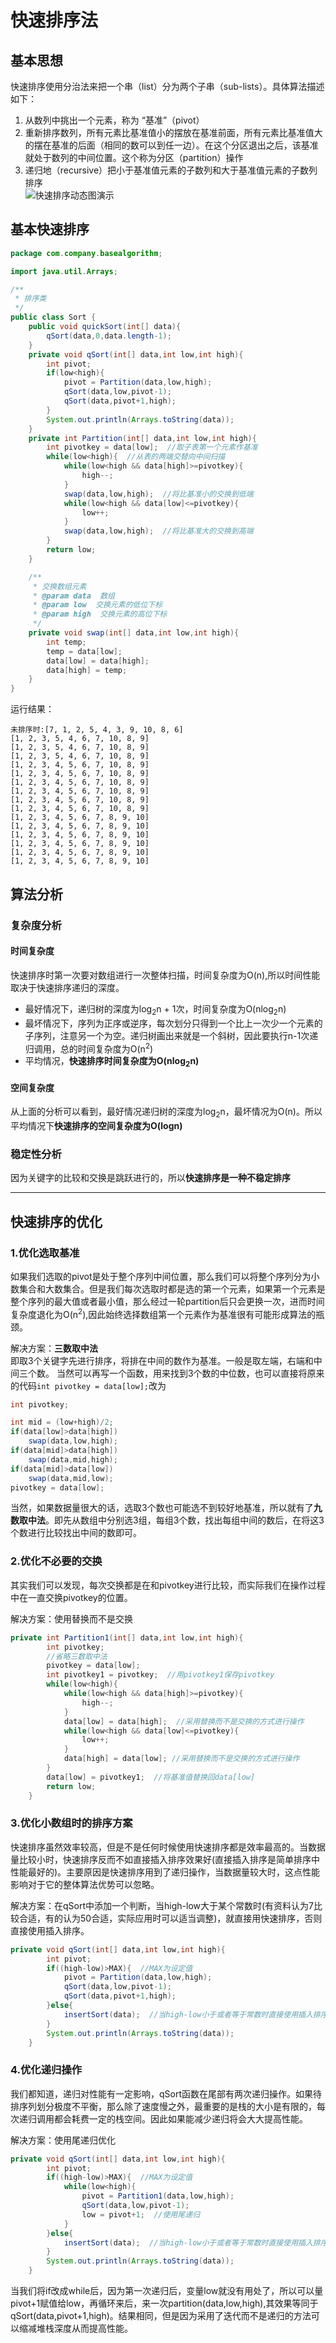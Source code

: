 # 快速排序法  
## 基本思想
快速排序使用分治法来把一个串（list）分为两个子串（sub-lists）。具体算法描述如下：
1. 从数列中挑出一个元素，称为 “基准”（pivot）  
2. 重新排序数列，所有元素比基准值小的摆放在基准前面，所有元素比基准值大的摆在基准的后面（相同的数可以到任一边）。在这个分区退出之后，该基准就处于数列的中间位置。这个称为分区（partition）操作
3. 递归地（recursive）把小于基准值元素的子数列和大于基准值元素的子数列排序  
![快速排序动态图演示](https://github.com/ChenLiang-Vic/Personal-notes/blob/master/%E6%95%B0%E6%8D%AE%E7%BB%93%E6%9E%84%E4%B8%8E%E7%AE%97%E6%B3%95/img/%E5%BF%AB%E6%8E%92.gif)  
## 基本快速排序  
```java
package com.company.basealgorithm;

import java.util.Arrays;

/**
 * 排序类
 */
public class Sort {
    public void quickSort(int[] data){
        qSort(data,0,data.length-1);
    }
    private void qSort(int[] data,int low,int high){
        int pivot;
        if(low<high){
            pivot = Partition(data,low,high);
            qSort(data,low,pivot-1);
            qSort(data,pivot+1,high);
        }
        System.out.println(Arrays.toString(data));
    }
    private int Partition(int[] data,int low,int high){
        int pivotkey = data[low];  //取子表第一个元素作基准
        while(low<high){  //从表的两端交替向中间扫描
            while(low<high && data[high]>=pivotkey){
                high--;
            }
            swap(data,low,high);  //将比基准小的交换到低端
            while(low<high && data[low]<=pivotkey){
                low++;
            }
            swap(data,low,high);  //将比基准大的交换到高端
        }
        return low;
    }

    /**
     * 交换数组元素
     * @param data  数组
     * @param low  交换元素的低位下标
     * @param high  交换元素的高位下标
     */
    private void swap(int[] data,int low,int high){
        int temp;
        temp = data[low];
        data[low] = data[high];
        data[high] = temp;
    }
}
```
运行结果：
```
未排序时:[7, 1, 2, 5, 4, 3, 9, 10, 8, 6]
[1, 2, 3, 5, 4, 6, 7, 10, 8, 9]
[1, 2, 3, 5, 4, 6, 7, 10, 8, 9]
[1, 2, 3, 5, 4, 6, 7, 10, 8, 9]
[1, 2, 3, 4, 5, 6, 7, 10, 8, 9]
[1, 2, 3, 4, 5, 6, 7, 10, 8, 9]
[1, 2, 3, 4, 5, 6, 7, 10, 8, 9]
[1, 2, 3, 4, 5, 6, 7, 10, 8, 9]
[1, 2, 3, 4, 5, 6, 7, 10, 8, 9]
[1, 2, 3, 4, 5, 6, 7, 10, 8, 9]
[1, 2, 3, 4, 5, 6, 7, 8, 9, 10]
[1, 2, 3, 4, 5, 6, 7, 8, 9, 10]
[1, 2, 3, 4, 5, 6, 7, 8, 9, 10]
[1, 2, 3, 4, 5, 6, 7, 8, 9, 10]
[1, 2, 3, 4, 5, 6, 7, 8, 9, 10]
[1, 2, 3, 4, 5, 6, 7, 8, 9, 10]
```
## 算法分析
### 复杂度分析
#### 时间复杂度
快速排序时第一次要对数组进行一次整体扫描，时间复杂度为O(n),所以时间性能取决于快速排序递归的深度。
- 最好情况下，递归树的深度为log<sub>2</sub>n + 1次，时间复杂度为O(nlog<sub>2</sub>n)  
- 最坏情况下，序列为正序或逆序，每次划分只得到一个比上一次少一个元素的子序列，注意另一个为空。递归树画出来就是一个斜树，因此要执行n-1次递归调用，总的时间复杂度为O(n<sup>2</sup>)  
- 平均情况，**快速排序时间复杂度为O(nlog<sub>2</sub>n)**
#### 空间复杂度
从上面的分析可以看到，最好情况递归树的深度为log<sub>2</sub>n，最坏情况为O(n)。所以平均情况下**快速排序的空间复杂度为O(logn)**
### 稳定性分析
因为关键字的比较和交换是跳跃进行的，所以**快速排序是一种不稳定排序**  

---
## 快速排序的优化
### 1.优化选取基准
如果我们选取的pivot是处于整个序列中间位置，那么我们可以将整个序列分为小数集合和大数集合。但是我们每次选取时都是选的第一个元素，如果第一个元素是整个序列的最大值或者最小值，那么经过一轮partition后只会更换一次，进而时间复杂度退化为O(n<sup>2</sup>),因此始终选择数组第一个元素作为基准很有可能形成算法的瓶颈。 

解决方案：**三数取中法**  
即取3个关键字先进行排序，将排在中间的数作为基准。一般是取左端，右端和中间三个数。
当然可以再写一个函数，用来找到3个数的中位数，也可以直接将原来的代码`int pivotkey = data[low];`改为
```java
int pivotkey;

int mid = (low+high)/2;
if(data[low]>data[high])
    swap(data,low,high);
if(data[mid]>data[high])
    swap(data,mid,high);
if(data[mid]>data[low])
    swap(data,mid,low);
pivotkey = data[low];
```
当然，如果数据量很大的话，选取3个数也可能选不到较好地基准，所以就有了**九数取中法**。即先从数组中分别选3组，每组3个数，找出每组中间的数后，在将这3个数进行比较找出中间的数即可。

### 2.优化不必要的交换
其实我们可以发现，每次交换都是在和pivotkey进行比较，而实际我们在操作过程中在一直交换pivotkey的位置。

解决方案：使用替换而不是交换
```java
private int Partition1(int[] data,int low,int high){
        int pivotkey;
        //省略三数取中法
        pivotkey = data[low]; 
        int pivotkey1 = pivotkey;  //用pivotkey1保存pivotkey
        while(low<high){
            while(low<high && data[high]>=pivotkey){
                high--;
            }
            data[low] = data[high];  //采用替换而不是交换的方式进行操作
            while(low<high && data[low]<=pivotkey){
                low++;
            }
            data[high] = data[low]; //采用替换而不是交换的方式进行操作
        }
        data[low] = pivotkey1;  //将基准值替换回data[low]
        return low;
    }
```
### 3.优化小数组时的排序方案
快速排序虽然效率较高，但是不是任何时候使用快速排序都是效率最高的。当数据量比较小时，快速排序反而不如直接插入排序效果好(直接插入排序是简单排序中性能最好的)。主要原因是快速排序用到了递归操作，当数据量较大时，这点性能影响对于它的整体算法优势可以忽略。  

解决方案：在qSort中添加一个判断，当high-low大于某个常数时(有资料认为7比较合适，有的认为50合适，实际应用时可以适当调整)，就直接用快速排序，否则直接使用插入排序。
```java
private void qSort(int[] data,int low,int high){
        int pivot;
        if((high-low)>MAX){  //MAX为设定值
            pivot = Partition(data,low,high);
            qSort(data,low,pivot-1);
            qSort(data,pivot+1,high);
        }else{
            insertSort(data);  //当high-low小于或者等于常数时直接使用插入排序
        }
        System.out.println(Arrays.toString(data));
    }
```

### 4.优化递归操作
我们都知道，递归对性能有一定影响，qSort函数在尾部有两次递归操作。如果待排序列划分极度不平衡，那么除了速度慢之外，最重要的是栈的大小是有限的，每次递归调用都会耗费一定的栈空间。因此如果能减少递归将会大大提高性能。  

解决方案：使用尾递归优化  
```java
private void qSort(int[] data,int low,int high){
        int pivot;
        if((high-low)>MAX){  //MAX为设定值
            while(low<high){
                pivot = Partition1(data,low,high);
                qSort(data,low,pivot-1);
                low = pivot+1;  //使用尾递归
            }    
        }else{
            insertSort(data);  //当high-low小于或者等于常数时直接使用插入排序
        }
        System.out.println(Arrays.toString(data));
    }
``` 
当我们将if改成while后，因为第一次递归后，变量low就没有用处了，所以可以量pivot+1赋值给low，再循环来后，来一次partition(data,low,high),其效果等同于qSort(data,pivot+1,high)。结果相同，但是因为采用了迭代而不是递归的方法可以缩减堆栈深度从而提高性能。
